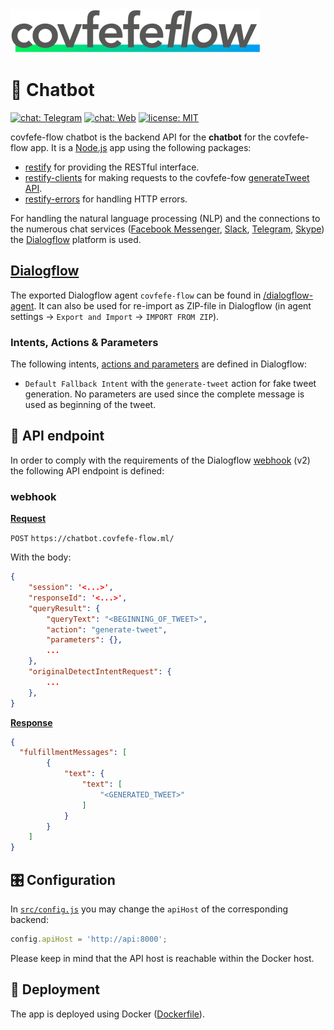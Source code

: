 <img src="../design/logo/covfefe-flow-logo.png" alt="covfefe-flow logo" style="max-width:100%;" width="400px" height="70px">

# :speech_balloon: Chatbot

<a href="http://t.me/covfefeflow_bot" target="_blank"><img src="https://img.shields.io/badge/chat-Telegram-32afed.svg" alt="chat: Telegram"></a>
<a href="https://bot.dialogflow.com/covfefe-flow" target="_blank"><img src="https://img.shields.io/badge/chat-Web-ed6c1f.svg" alt="chat: Web"></a>
[![license: MIT](https://img.shields.io/badge/license-MIT-brightgreen.svg)](./LICENSE.md)

covfefe-flow chatbot is the backend API for the **chatbot** for the covfefe-flow app. It is a [Node.js](https://nodejs.org) app using the following packages:
- [restify](https://github.com/restify/node-restify) for providing the RESTful interface.
- [restify-clients](https://github.com/restify/clients) for making requests to the covfefe-fow [generateTweet API](../api).
- [restify-errors](https://github.com/restify/errors) for handling HTTP errors.

For handling the natural language processing (NLP) and the connections to the numerous chat services ([Facebook Messenger](https://www.messenger.com), [Slack](https://slack.com), [Telegram](https://telegram.org), [Skype](https://www.skype.com)) the [Dialogflow](https://dialogflow.com) platform is used.



## [Dialogflow](https://dialogflow.com)

The exported Dialogflow agent `covfefe-flow` can be found in [/dialogflow-agent](./dialogflow-agent). It can also be used for re-import as ZIP-file in Dialogflow (in agent settings → `Export and Import` → `IMPORT FROM ZIP`).

### Intents, Actions & Parameters
The following intents, [actions and parameters](https://dialogflow.com/docs/actions-and-parameters) are defined in Dialogflow:
- `Default Fallback Intent` with the `generate-tweet` action for fake tweet generation. No parameters are used since the complete message is used as beginning of the tweet.



## :dart: API endpoint
In order to comply with the requirements of the Dialogflow [webhook](https://dialogflow.com/docs/fulfillment) (v2) the following API endpoint is defined:

### webhook

**[Request](https://dialogflow.com/docs/reference/api-v2/rest/v2beta1/WebhookRequest)**

`POST` `https://chatbot.covfefe-flow.ml/`

With the body:
```json
{
    "session": '<...>',
    "responseId": '<...>',
    "queryResult": {
        "queryText": "<BEGINNING_OF_TWEET>",
        "action": "generate-tweet",
        "parameters": {},
        ...
    },
    "originalDetectIntentRequest": {
        ...
    },
}
```

**[Response](https://dialogflow.com/docs/reference/api-v2/rest/v2beta1/WebhookResponse)**

```json
{
  "fulfillmentMessages": [
        {
            "text": {
                "text": [
                    "<GENERATED_TWEET>"
                ]
            }
        }
    ]
}
```



## 🎛 Configuration
In [`src/config.js`](./covfefe-flow-chatbot/src/config.js) you may change the `apiHost` of the corresponding backend:
```js
config.apiHost = 'http://api:8000';
```
Please keep in mind that the API host is reachable within the Docker host.



## :rocket: Deployment
The app is deployed using Docker ([Dockerfile](./Dockerfile)).